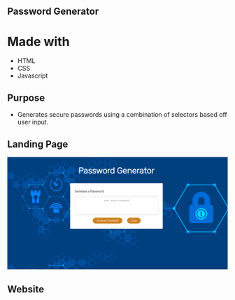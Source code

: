 ## Password Generator 

# Made with 
* HTML
* CSS 
* Javascript

## Purpose
* Generates secure passwords using a combination of selectors based off user input.

## Landing Page
![Landing Page](./assets/landing-page.png)

## Website 
